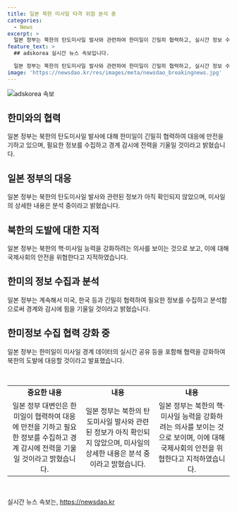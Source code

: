 ```yaml
---
title: 일본 북한 미사일 타격 위험 분석 중
categories:
  - News
excerpt: >
  일본 정부는 북한의 탄도미사일 발사와 관련하여 한미일이 긴밀히 협력하고, 실시간 정보 수집과 감시에 집중할 것이라고 밝혔습니다. 이에 따라 북한의 핵·미사일 능력을 강화하겠다는 의사를 지속적으로 보인다며 국제사회의 안전을 위협하는 행동이라고 지적했습니다. 또한, 일본 정부는 북한의 탄도미사일 발사에 대한 정보를 실시간으로 공개해왔지만, 이번에는 한국 합동참모본부 발표를 인용하여 내용을 전달했습니다.
feature_text: >
  ## adskorea 실시간 뉴스 속보입니다.

  일본 정부는 북한의 탄도미사일 발사와 관련하여 한미일이 긴밀히 협력하고, 실시간 정보 수집과 감시에 집중할 것이라고 밝혔습니다. 이에 따라 북한의 핵·미사일 능력을 강화하겠다는 의사를 지속적으로 보인다며 국제사회의 안전을 위협하는 행동이라고 지적했습니다. 또한, 일본 정부는 북한의 탄도미사일 발사에 대한 정보를 실시간으로 공개해왔지만, 이번에는 한국 합동참모본부 발표를 인용하여 내용을 전달했습니다.
image: 'https://newsdao.kr/res/images/meta/newsdao_breakingnews.jpg'
---
```


<p><img src="https://newsdao.kr/res/images/meta/newsdao_breakingnews.jpg" alt="adskorea 속보" /></p>

<h2 data-ke-size="size26">한미와의 협력</h2>

<p data-ke-size="size16">일본 정부는 북한의 탄도미사일 발사에 대해 한미일이 긴밀히 협력하여 대응에 만전을 기하고 있으며, 필요한 정보를 수집하고 경계 감시에 전력을 기울일 것이라고 밝혔습니다.</p>

<h2 data-ke-size="size26">일본 정부의 대응</h2>

<p data-ke-size="size16">일본 정부는 북한의 탄도미사일 발사와 관련된 정보가 아직 확인되지 않았으며, 미사일의 상세한 내용은 분석 중이라고 밝혔습니다.</p>

<h2 data-ke-size="size26">북한의 도발에 대한 지적</h2>

<p data-ke-size="size16">일본 정부는 북한의 핵·미사일 능력을 강화하려는 의사를 보이는 것으로 보고, 이에 대해 국제사회의 안전을 위협한다고 지적하였습니다.</p>

<h2 data-ke-size="size26">한미의 정보 수집과 분석</h2>

<p data-ke-size="size16">일본 정부는 계속해서 미국, 한국 등과 긴밀히 협력하여 필요한 정보를 수집하고 분석함으로써 경계와 감시에 힘을 기울일 것이라고 밝혔습니다.</p>

<h2 data-ke-size="size26">한미정보 수집 협력 강화 중</h2>

<p data-ke-size="size16">일본 정부는 한미일이 미사일 경계 데이터의 실시간 공유 등을 포함해 협력을 강화하여 북한의 도발에 대응할 것이라고 발표했습니다.</p>

<p data-ke-size="size16">&nbsp;</p>

<table>
    <tbody>
        <tr>
            <td style="text-align: center; height: 17px;"><b>중요한 내용</b></td>
            <td style="text-align: center; height: 17px;"><b>내용</b></td>
            <td style="text-align: center; height: 17px;"><b>내용</b></td>
        </tr>
        <tr>
            <td style="text-align: center;">일본 정부 대변인은 한미일이 협력하여 대응에 만전을 기하고 필요한 정보를 수집하고 경계 감시에 전력을 기울일 것이라고 밝혔습니다.</td>
            <td style="text-align: center;">일본 정부는 북한의 탄도미사일 발사와 관련된 정보가 아직 확인되지 않았으며, 미사일의 상세한 내용은 분석 중이라고 밝혔습니다.</td>
            <td style="text-align: center;">일본 정부는 북한의 핵·미사일 능력을 강화하려는 의사를 보이는 것으로 보이며, 이에 대해 국제사회의 안전을 위협한다고 지적하였습니다.</td>
        </tr>
    </tbody>
</table>

<p data-ke-size="size16">&nbsp;</p>
실시간 뉴스 속보는, <a href="https://newsdao.kr" rel="dofollow">https://newsdao.kr</a>


